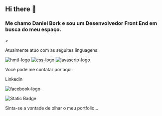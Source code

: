 ## Hi there 👋

<h3>Me chamo Daniel Bork e sou um Desenvolvedor Front End em busca do meu espaço.</h3>>
<br>
<p>Atualmente atuo com as seguites linguagens:</p>

<img scr="https://img.shields.io/badge/HTML5-E34F26.svg?style=for-the-badge&logo=HTML5&logoColor=white" alt="hmtl-logo" />
<img scr="https://img.shields.io/badge/CSS-663399.svg?style=for-the-badge&logo=CSS&logoColor=white" alt="css-logo" />
<img src="https://img.shields.io/badge/JavaScript-F7DF1E.svg?style=for-the-badge&logo=JavaScript&logoColor=black" alt="javascrip-logo"   />

  Você pode me contatar por aqui:

  <p>Linkedin</p>
  <p><img scr="[Facebook](https://img.shields.io/badge/Facebook-0866FF.svg?style=for-the-badge&logo=Facebook&logoColor=white)" alt="facebook-logo" /> </p>
  <p><img alt="Static Badge" src="https://img.shields.io/badge/:E-mail"></p>


Sinta-se a vontade de olhar o meu portfolio...
